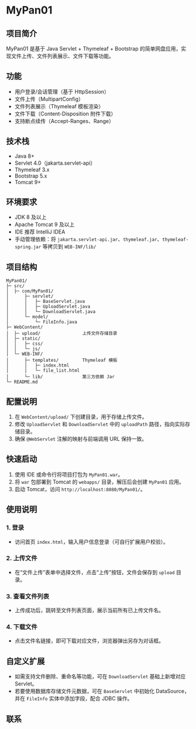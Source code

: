 # MyPan01

## 项目简介

MyPan01 是基于 Java Servlet + Thymeleaf + Bootstrap 的简单网盘应用，实现文件上传、文件列表展示、文件下载等功能。

## 功能

* 用户登录/会话管理（基于 HttpSession）
* 文件上传（MultipartConfig）
* 文件列表展示（Thymeleaf 模板渲染）
* 文件下载（Content-Disposition 附件下载）
* 支持断点续传（Accept-Ranges、Range）

## 技术栈

* Java 8+
* Servlet 4.0（jakarta.servlet-api）
* Thymeleaf 3.x
* Bootstrap 5.x
* Tomcat 9+

## 环境要求

* JDK 8 及以上
* Apache Tomcat 9 及以上
* IDE 推荐 IntelliJ IDEA
* 手动管理依赖：将 `jakarta.servlet-api.jar`、`thymeleaf.jar`、`thymeleaf-spring.jar` 等拷贝到 `WEB-INF/lib/`

## 项目结构

```
MyPan01/
├─ src/
│  ├─ com/MyPan01/
│      ├─ servlet/
│      │   ├─ BaseServlet.java
│      │   ├─ UploadServlet.java
│      │   └─ DownloadServlet.java
│      └─ model/
│          └─ FileInfo.java
├─ WebContent/
│  ├─ upload/                上传文件存储目录
│  ├─ static/
│  │   ├─ css/
│  │   └─ js/
│  └─ WEB-INF/
│      ├─ templates/         Thymeleaf 模板
│      │   ├─ index.html
│      │   └─ file_list.html
│      └─ lib/               第三方依赖 Jar
└─ README.md
```

## 配置说明

1. 在 `WebContent/upload/` 下创建目录，用于存储上传文件。
2. 修改 `UploadServlet` 和 `DownloadServlet` 中的 `uploadPath` 路径，指向实际存储目录。
3. 确保 `@WebServlet` 注解的映射与前端调用 URL 保持一致。

## 快速启动

1. 使用 IDE 或命令行将项目打包为 `MyPan01.war`。
2. 将 `war` 包部署到 Tomcat 的 `webapps/` 目录，解压后会创建 `MyPan01` 应用。
3. 启动 Tomcat，访问 `http://localhost:8080/MyPan01/`。

## 使用说明

### 1. 登录

* 访问首页 `index.html`，输入用户信息登录（可自行扩展用户校验）。

### 2. 上传文件

* 在“文件上传”表单中选择文件，点击“上传”按钮，文件会保存到 `upload` 目录。

### 3. 查看文件列表

* 上传成功后，跳转至文件列表页面，展示当前所有已上传文件名。

### 4. 下载文件

* 点击文件名链接，即可下载对应文件，浏览器弹出另存为对话框。

## 自定义扩展

* 如需支持文件删除、重命名等功能，可在 `DownloadServlet` 基础上新增对应 Servlet。
* 若要使用数据库存储文件元数据，可在 `BaseServlet` 中初始化 DataSource，并在 `FileInfo` 实体中添加字段，配合 JDBC 操作。

## 联系


